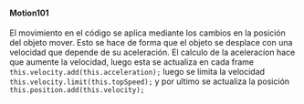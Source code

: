 #### Motion101
El movimiento en el código se aplica mediante los cambios en la posición del objeto mover. 
Esto se hace de forma que el objeto se desplace con una velocidad que depende de su aceleración. 
El calculo de la aceleracíon hace que aumente la velocidad, luego esta se actualiza en cada frame ```this.velocity.add(this.acceleration);```
luego se limita la velocidad ```this.velocity.limit(this.topSpeed);```
y por ultimo se actualiza la posición ```this.position.add(this.velocity);```

